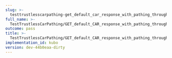 ```yaml
---
slug: >-
  testtrustlesscarpathing-get_default_car_response_with_pathing_through_unixfs_directory_(format-car)-body
full_name: >-
  TestTrustlessCarPathing/GET_default_CAR_response_with_pathing_through_UnixFS_Directory_(format=car)/Body
outcome: pass
title: >-
  TestTrustlessCarPathing/GET_default_CAR_response_with_pathing_through_UnixFS_Directory_(format=car)/Body
implementation_id: kubo
version: dev-44b0eaa-dirty
---
```


